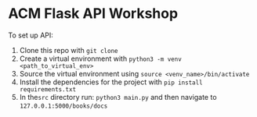 # ACM Flask API Workshop
To set up API:
1. Clone this repo with `git clone `
2. Create a virtual environment with `python3 -m venv <path_to_virtual_env>`
3. Source the virtual environment using `source <venv_name>/bin/activate`
4. Install the dependencies for the project with `pip install requirements.txt`
5. In the`src` directory run: `python3 main.py` and then navigate to `127.0.0.1:5000/books/docs`

